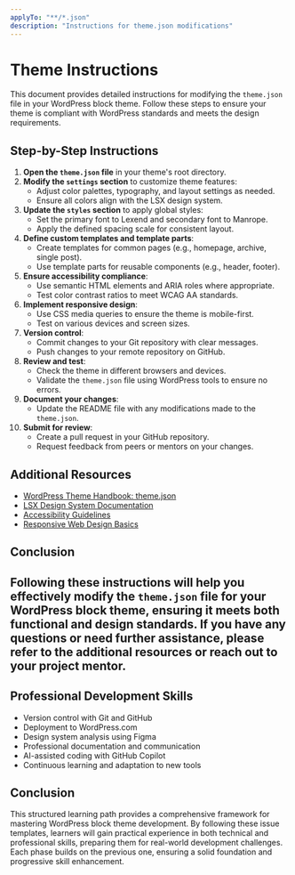 ```yaml
---
applyTo: "**/*.json"
description: "Instructions for theme.json modifications"
---
```

# Theme Instructions
This document provides detailed instructions for modifying the `theme.json` file in your WordPress block theme. Follow these steps to ensure your theme is compliant with WordPress standards and meets the design requirements.
## Step-by-Step Instructions
1. **Open the `theme.json` file** in your theme's root directory.
2. **Modify the `settings` section** to customize theme features:
   - Adjust color palettes, typography, and layout settings as needed.
   - Ensure all colors align with the LSX design system.
3. **Update the `styles` section** to apply global styles:
   - Set the primary font to Lexend and secondary font to Manrope.
   - Apply the defined spacing scale for consistent layout.
4. **Define custom templates and template parts**:
   - Create templates for common pages (e.g., homepage, archive, single post).
   - Use template parts for reusable components (e.g., header, footer).
5. **Ensure accessibility compliance**:
   - Use semantic HTML elements and ARIA roles where appropriate.
   - Test color contrast ratios to meet WCAG AA standards.
6. **Implement responsive design**:
   - Use CSS media queries to ensure the theme is mobile-first.
   - Test on various devices and screen sizes.
7. **Version control**:
   - Commit changes to your Git repository with clear messages.
   - Push changes to your remote repository on GitHub.
8. **Review and test**:
   - Check the theme in different browsers and devices.
   - Validate the `theme.json` file using WordPress tools to ensure no errors.
9. **Document your changes**:
   - Update the README file with any modifications made to the `theme.json`.
10. **Submit for review**:
    - Create a pull request in your GitHub repository.
    - Request feedback from peers or mentors on your changes.

## Additional Resources
- [WordPress Theme Handbook: theme.json](https://developer.wordpress.org/themes/advanced-topics/theme-json/)
- [LSX Design System Documentation](https://lsx.design/docs/)
- [Accessibility Guidelines](https://www.w3.org/WAI/WCAG21/quickref/)
- [Responsive Web Design Basics](https://web.dev/responsive-web-design-basics/)

## Conclusion
Following these instructions will help you effectively modify the `theme.json` file for your WordPress block theme, ensuring it meets both functional and design standards. If you have any questions or need further assistance, please refer to the additional resources or reach out to your project mentor.
---

## Professional Development Skills
- Version control with Git and GitHub
- Deployment to WordPress.com
- Design system analysis using Figma
- Professional documentation and communication
- AI-assisted coding with GitHub Copilot
- Continuous learning and adaptation to new tools

## Conclusion
This structured learning path provides a comprehensive framework for mastering WordPress block theme development. By following these issue templates, learners will gain practical experience in both technical and professional skills, preparing them for real-world development challenges. Each phase builds on the previous one, ensuring a solid foundation and progressive skill enhancement.
